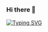 ### Hi there 👋

<div> 
  
[![Typing SVG](https://readme-typing-svg.herokuapp.com/?font=Chakra+Petch&size=40&vCenter=true&width=500&lines=Hello+World!+%F0%9F%91%8B;I+am+Kamila+;I+am+a+Python+Developer&color=#c70dff)](https://git.io/typing-svg)

</div>



<!--
**kama1990/kama1990** is a ✨ _special_ ✨ repository because its `README.md` (this file) appears on your GitHub profile.

Here are some ideas to get you started:

- 🔭 I’m currently working on ...
- 🌱 I’m currently learning ...
- 👯 I’m looking to collaborate on ...
- 🤔 I’m looking for help with ...
- 💬 Ask me about ...
- 📫 How to reach me: ...
- 😄 Pronouns: ...
- ⚡ Fun fact: ...
-->
